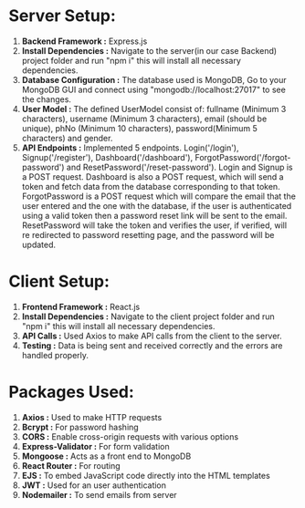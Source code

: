 # Server Setup:

1. **Backend Framework :** Express.js
2. **Install Dependencies :** Navigate to the server(in our case Backend) project folder and run "npm i" this will install all necessary dependencies.
3. **Database Configuration :** The database used is MongoDB, Go to your MongoDB GUI and connect using "mongodb://localhost:27017" to see the changes.
4. **User Model :** The defined UserModel consist of: fullname (Minimum 3 characters), username (Minimum 3 characters), email (should be unique), phNo (Minimum 10 characters), password(Minimum 5 characters) and gender.
5. **API Endpoints :** Implemented 5 endpoints. Login('/login'), Signup('/register'), Dashboard('/dashboard'), ForgotPassword('/forgot-password') and ResetPassword('/reset-password'). Login and Signup is a POST request. Dashboard is also a POST request, which will send a token and fetch data from the database corresponding to that token. ForgotPassword is a POST request which will compare the email that the user entered and the one with the database, if the user is authenticated using a valid token then a password reset link will be sent to the email. ResetPassword will take the token and verifies the user, if verified, will re redirected to password resetting page, and the password will be updated.

# Client Setup:

1. **Frontend Framework :** React.js
2. **Install Dependencies :** Navigate to the client project folder and run "npm i" this will install all necessary dependencies.
3. **API Calls :** Used Axios to make API calls from the client to the server.
4. **Testing :** Data is being sent and received correctly and the errors are handled properly.

# Packages Used:

1. **Axios :** Used to make HTTP requests
2. **Bcrypt :** For password hashing
3. **CORS :** Enable cross-origin requests with various options
5. **Express-Validator :** For form validation
6. **Mongoose :** Acts as a front end to MongoDB
7. **React Router :** For routing
8. **EJS :** To embed JavaScript code directly into the HTML templates
9. **JWT :** Used for an user authentication
10. **Nodemailer :** To send emails from server